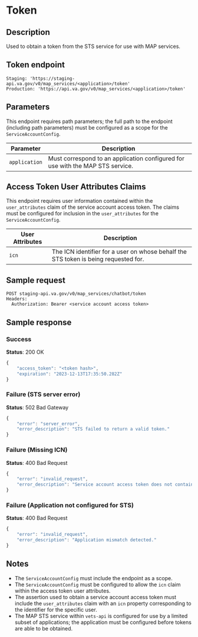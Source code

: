 # Token

## Description

Used to obtain a token from the STS service for use with MAP services.

## Token endpoint

```
Staging: 'https://staging-api.va.gov/v0/map_services/<application>/token'
Production: 'https://api.va.gov/v0/map_services/<application>/token'
```

## Parameters

This endpoint requires path parameters; the full path to the endpoint (including path parameters) must be configured as a scope for the `ServiceAccountConfig`.

| Parameter | Description |
| --- | --- |
| `application` | Must correspond to an application configured for use with the MAP STS service. |


## Access Token User Attributes Claims

This endpoint requires user information contained within the `user_attributes` claim of the service account access token. The claims must be configured for inclusion in the `user_attributes` for the `ServiceAccountConfig`.

| User Attributes | Description |
| --- | --- |
| `icn` | The ICN identifier for a user on whose behalf the STS token is being requested for. |


## Sample request

```
POST staging-api.va.gov/v0/map_services/chatbot/token
Headers:
  Authorization: Bearer <service account access token>
```

## Sample response

### Success
**Status**: 200 OK

```javascript
{
    "access_token": "<token hash>",
    "expiration": "2023-12-13T17:35:50.282Z"
}
```

### Failure (STS server error)
**Status**: 502 Bad Gateway

```javascript
{
    "error": "server_error",
    "error_description": "STS failed to return a valid token."
}
```

### Failure (Missing ICN)
**Status**: 400 Bad Request

```javascript
{
    "error": "invalid_request",
    "error_description": "Service account access token does not contain an ICN in `user_attributes` claim."
}
```

### Failure (Application not configured for STS)
**Status**: 400 Bad Request

```javascript
{
    "error": "invalid_request",
    "error_description": "Application mismatch detected."
}
```

## Notes

* The `ServiceAccountConfig` must include the endpoint as a scope.
* The `ServiceAccountConfig` must be configured to allow the `icn` claim within the access token user attributes.
* The assertion used to obtain a service account access token must include the `user_attributes` claim with an `icn` property corresponding to the identifier for the specific user.
* The MAP STS service within `vets-api` is configured for use by a limited subset of applications; the application must be configured before tokens are able to be obtained.
